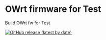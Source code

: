# OWrt firmware for Test

Build OWrt fw for Test

[![GitHub release (latest by date)](https://img.shields.io/github/v/release/test/OpenWrt2?style=for-the-badge&label=Download)](https://github.com/test/OpenWrt/releases/latest)

